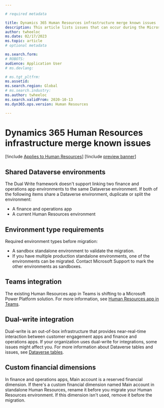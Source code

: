 ```yaml
---

# required metadata

title: Dynamics 365 Human Resources infrastructure merge known issues
description: This article lists issues that can occur during the Microsoft Dynamics 365 Human Resources infrastructure merge.
author: twheeloc
ms.date: 02/17/2023
ms.topic: article
# optional metadata

ms.search.form: 
# ROBOTS: 
audience: Application User
# ms.devlang: 

# ms.tgt_pltfrm: 
ms.assetid: 
ms.search.region: Global
# ms.search.industry: 
ms.author: twheeloc
ms.search.validFrom: 2020-10-13
ms.dyn365.ops.version: Human Resources

---
```

# Dynamics 365 Human Resources infrastructure merge known issues

[!include [Applies to Human Resources](../includes/applies-to-hr.md)]
[!include [preview banner](../includes/preview-banner.md)]

## Shared Dataverse environments

The Dual Write framework doesn't support linking two finance and operations app environments to the same Dataverse environment. If both of the following items share a Dataverse environment, duplicate or split the environment:

- A finance and operations app
- A current Human Resources environment

## Environment type requirements

Required environment types before migration:

- A sandbox standalone environment to validate the migration.
- If you have multiple production standalone environments, one of the environments can be migrated. Contact Microsoft Support to mark the other environments as sandboxes.

## Teams integration

The existing Human Resources app in Teams is shifting to a Microsoft Power Platform solution. For more information, see [Human Resources app in Teams](hr-admin-teams-leave-app.md).

## Dual-write integration

Dual-write is an out-of-box infrastructure that provides near-real-time interaction between customer engagement apps and finance and operations apps. If your organization uses dual-write for integrations, some issues might affect you. For more information about Dataverse tables and issues, see [Dataverse tables](hr-developer-entities.md).

## Custom financial dimensions

In finance and operations apps, Main account is a reserved financial dimension. If there's a custom financial dimension named Main account in standalone Human Resources, rename it before you migrate your Human Resources environment. If this dimension isn't used, remove it before the migration.

